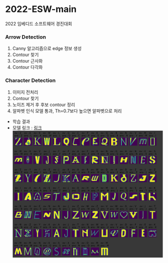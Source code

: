 # 2022-ESW-main
2022 임베디드 소프트웨어 경진대회

### Arrow Detection
1. Canny 알고리즘으로 edge 정보 생성
2. Contour 찾기
3. Contour 근사화
4. Contour 다각화


### Character Detection
1. 이미지 전처리
2. Contour 찾기
3. 노이즈 제거 후 후보 contour 정리
4. 알파벳 인식 모델 통과, Th=0.7보다 높으면 알파벳으로 처리
* 학습 결과
* 모델 링크 : [링크](https://drive.google.com/drive/folders/1ic6IRprpYnCIdwzm6b53zqGvKN6z0605?usp=sharing)
![train_res](https://github.com/KU-2022-Embedded-SW/2022-ESW-main/blob/main/AlphabetDetection/train_result.png)
